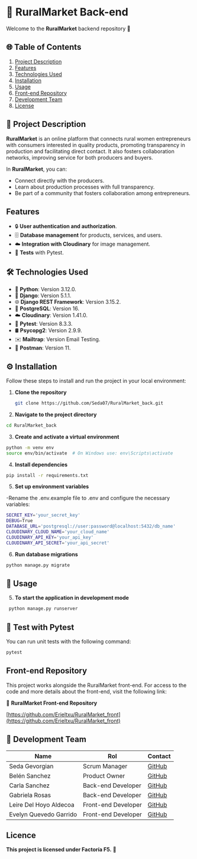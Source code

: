 # 🌳 RuralMarket Back-end

Welcome to the **RuralMarket** backend repository 🌟

## 🌐 Table of Contents

1. [Project Description](#-project-description)
2. [Features](#-features)
3. [Technologies Used](#-technologies-used)
4. [Installation](#-installation)
5. [Usage](#-usage)
6. [Front-end Repository](#-front-end-repository)
7. [Development Team](#-development-team)
8. [License](#-license)

## 📖 Project Description

**RuralMarket** is an online platform that connects rural women entrepreneurs with consumers interested in quality products, promoting transparency in production and facilitating direct contact. It also fosters collaboration networks, improving service for both producers and buyers.

In **RuralMarket**, you can:

- Connect directly with the producers.
- Learn about production processes with full transparency.
- Be part of a community that fosters collaboration among entrepreneurs.

## Features

- 🔒 **User authentication and authorization**.
- 🗄️ **Database management** for products, services, and users.
- ☁️ **Integration with Cloudinary** for image management.
- 🧪 **Tests** with Pytest.

## 🛠 Technologies Used

- 🐍 **Python**: Version 3.12.0.
- 🎸 **Django**: Version 5.1.1.
- 🌐 **Django REST Framework**: Version 3.15.2.
- 🐘 **PostgreSQL**: Version 16.
- ☁️ **Cloudinary**: Version 1.41.0.
- 🧪 **Pytest**: Version 8.3.3.
- 🛢️ **Psycopg2**: Version 2.9.9.
- ✉️ **Mailtrap**: Version Email Testing.
- 🚀 **Postman**: Version 11.

## ⚙️ Installation

Follow these steps to install and run the project in your local environment:

1. **Clone the repository**
   ```bash
   git clone https://github.com/Seda07/RuralMarket_back.git
   
 2. **Navigate to the project directory**

 ```bash
cd RuralMarket_back
 ```
3. **Create and activate a virtual environment**

```bash
python -m venv env
source env/bin/activate  # On Windows use: env\Scripts\activate
```
4. **Install dependencies**

```bash
pip install -r requirements.txt
```
5. **Set up environment variables**

-Rename the .env.example file to .env and configure the necessary variables:

```bash
SECRET_KEY='your_secret_key'
DEBUG=True
DATABASE_URL='postgresql://user:password@localhost:5432/db_name'
CLOUDINARY_CLOUD_NAME='your_cloud_name'
CLOUDINARY_API_KEY='your_api_key'
CLOUDINARY_API_SECRET='your_api_secret'
```
6. **Run database migrations**

```bash
python manage.py migrate
```
## 🚀 Usage

5. **To start the application in development mode**
  ```bash
   python manage.py runserver
 ```

## 🧪 Test with Pytest
You can run unit tests with the following command:

 ```bash
pytest
 ```

## Front-end Repository

This project works alongside the RuralMarket front-end. For access to the code and more details about the front-end, visit the following link:


🔗 **RuralMarket Front-end Repository**

[https://github.com/Erieltxu/RuralMarket_front](https://github.com/Erieltxu/RuralMarket_front)

## 👥 Development Team

| Name               | Rol                   | Contact                     |
|----------------------|-----------------------|-------------------------------|
| Seda Gevorgian         | Scrum Manager | [GitHub](https://github.com/Seda07) |
| Belén Sanchez         | Product Owner | [GitHub](https://github.com/Belensanchez1989) |
| Carla Sanchez   | Back-end Developer | [GitHub](https://github.com/Carlassanchez24) |
| Gabriela Rosas        | Back-end Developer       | [GitHub](https://github.com/GabyRosas) |
| Leire Del Hoyo Aldecoa       | Front-end Developer     | [GitHub](https://github.com/Erieltxu)
| Evelyn Quevedo Garrido       | Front-end Developer | [GitHub](https://github.com/evymari)  


## Licence

**This project is licensed under Factoría F5.** 📄
